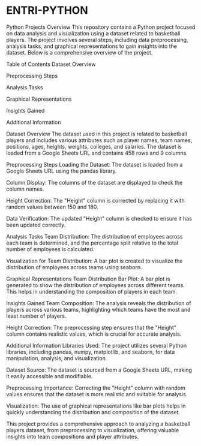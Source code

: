 # ENTRI-PYTHON

Python Projects Overview
This repository contains a Python project focused on data analysis and visualization using a dataset related to basketball players. The project involves several steps, including data preprocessing, analysis tasks, and graphical representations to gain insights into the dataset. Below is a comprehensive overview of the project.

Table of Contents
Dataset Overview

Preprocessing Steps

Analysis Tasks

Graphical Representations

Insights Gained

Additional Information

Dataset Overview
The dataset used in this project is related to basketball players and includes various attributes such as player names, team names, positions, ages, heights, weights, colleges, and salaries. The dataset is loaded from a Google Sheets URL and contains 458 rows and 9 columns.

Preprocessing Steps
Loading the Dataset: The dataset is loaded from a Google Sheets URL using the pandas library.

Column Display: The columns of the dataset are displayed to check the column names.

Height Correction: The "Height" column is corrected by replacing it with random values between 150 and 180.

Data Verification: The updated "Height" column is checked to ensure it has been updated correctly.

Analysis Tasks
Team Distribution: The distribution of employees across each team is determined, and the percentage split relative to the total number of employees is calculated.

Visualization for Team Distribution: A bar plot is created to visualize the distribution of employees across teams using seaborn.

Graphical Representations
Team Distribution Bar Plot: A bar plot is generated to show the distribution of employees across different teams. This helps in understanding the composition of players in each team.

Insights Gained
Team Composition: The analysis reveals the distribution of players across various teams, highlighting which teams have the most and least number of players.

Height Correction: The preprocessing step ensures that the "Height" column contains realistic values, which is crucial for accurate analysis.

Additional Information
Libraries Used: The project utilizes several Python libraries, including pandas, numpy, matplotlib, and seaborn, for data manipulation, analysis, and visualization.

Dataset Source: The dataset is sourced from a Google Sheets URL, making it easily accessible and modifiable.

Preprocessing Importance: Correcting the "Height" column with random values ensures that the dataset is more realistic and suitable for analysis.

Visualization: The use of graphical representations like bar plots helps in quickly understanding the distribution and composition of the dataset.

This project provides a comprehensive approach to analyzing a basketball players dataset, from preprocessing to visualization, offering valuable insights into team compositions and player attributes.

